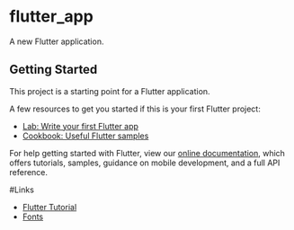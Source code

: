 # flutter_app

A new Flutter application.

## Getting Started

This project is a starting point for a Flutter application.

A few resources to get you started if this is your first Flutter project:

- [Lab: Write your first Flutter app](https://flutter.dev/docs/get-started/codelab)
- [Cookbook: Useful Flutter samples](https://flutter.dev/docs/cookbook)

For help getting started with Flutter, view our
[online documentation](https://flutter.dev/docs), which offers tutorials,
samples, guidance on mobile development, and a full API reference.

#Links
- [Flutter Tutorial](https://www.youtube.com/watch?v=zwPBMg3SHVU&list=PL4cUxeGkcC9jLYyp2Aoh6hcWuxFDX6PBJ&index=7)
- [Fonts](https://fonts.google.com/)